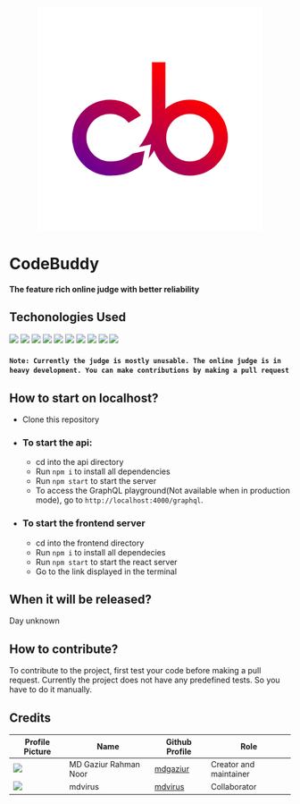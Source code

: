 <p align="center">
  <img src="./logo.png">
</p>


# CodeBuddy
#### The feature rich online judge with better reliability<br/>

## Techonologies Used

![](https://img.shields.io/badge/Code-Typescript-informational?style=for-the-badge&logo=typescript&color=007ACC&logoColor=007ACC)
![](https://img.shields.io/badge/Code-Node.js-informational?style=for-the-badge&logo=node.js&color=339933)
![](https://img.shields.io/badge/Library-React-informational?style=for-the-badge&logo=react&color=61DAFB)
![](https://img.shields.io/badge/Query%20Language-GraphQL-informational?style=for-the-badge&logo=graphql&color=E10098)
![](https://img.shields.io/badge/Library-TypeGraphQL-informational?style=for-the-badge&logo=graphql&color=E10098)
![](https://img.shields.io/badge/Database-MongoDB-informational?style=for-the-badge&logo=mongodb&color=47A248)
![](https://img.shields.io/badge/ORM-Mongoose-informational?style=for-the-badge&color=47A248)
![](https://img.shields.io/badge/ORM-Typegoose-informational?style=for-the-badge&color=007ACC)
![](https://img.shields.io/badge/Framework-Apollo%20GraphQL-informational?style=for-the-badge&logo=apollo%20graphql&color=311C87)
![](https://img.shields.io/badge/Tool-Docker-informational?style=for-the-badge&logo=docker&color=2496ED)


#### ```Note: Currently the judge is mostly unusable. The online judge is in heavy development. You can make contributions by making a pull request```<br/>

## How to start on localhost?

- Clone this repository
- ### To start the api:
  - cd into the api directory
  - Run ```npm i``` to install all dependencies
  - Run ```npm start``` to start the server
  - To access the GraphQL playground(Not available when in production mode), go to ```http://localhost:4000/graphql```.
- ### To start the frontend server
  - cd into the frontend directory
  - Run ```npm i``` to install all dependecies
  - Run ```npm start``` to start the react server
  - Go to the link displayed in the terminal

## When it will be released?
Day unknown

## How to contribute?

To contribute to the project, first test your code before making a pull request. Currently the project does not have any predefined tests. So you have to do it manually.

## Credits

|Profile Picture|Name|Github Profile|Role|
|---|---|---|---|
|<img src="https://github.com/mdgaziur.png" width="100px">|MD Gaziur Rahman Noor|[mdgaziur](https://github.com/mdgaziur)|Creator and maintainer|
|<img src="https://github.com/mdvirus.png" width="100px">|mdvirus|[mdvirus](https://github.com/mdvirus)|Collaborator|
